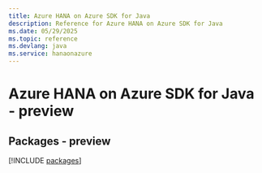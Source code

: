 ```yaml
---
title: Azure HANA on Azure SDK for Java
description: Reference for Azure HANA on Azure SDK for Java
ms.date: 05/29/2025
ms.topic: reference
ms.devlang: java
ms.service: hanaonazure
---
```

# Azure HANA on Azure SDK for Java - preview
## Packages - preview
[!INCLUDE [packages](hana-on-azure-index.md)]